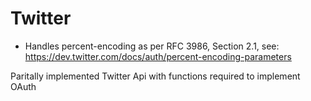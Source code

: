 # Twitter

*  Handles percent-encoding as per RFC 3986, Section 2.1, see: https://dev.twitter.com/docs/auth/percent-encoding-parameters

Paritally implemented Twitter Api with functions required to implement OAuth

